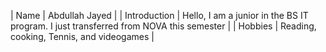 | Name | Abdullah Jayed |
| Introduction | Hello, I am a junior in the BS IT program. I just transferred from NOVA this semester |
| Hobbies | Reading, cooking, Tennis, and videogames |
